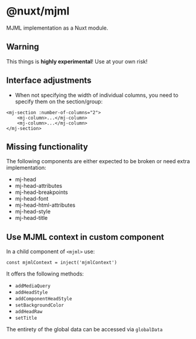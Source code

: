 # @nuxt/mjml

MJML implementation as a Nuxt module.

## Warning

This things is **highly experimental**! Use at your own risk!

## Interface adjustments

 * When not specifying the width of individual columns, you need to specify them on the section/group:

```
<mj-section :number-of-columns="2">
    <mj-column>...</mj-column>
    <mj-column>...</mj-column>
</mj-section>
```

## Missing functionality

The following components are either expected to be broken or need extra implementation:

 * mj-head
 * mj-head-attributes
 * mj-head-breakpoints
 * mj-head-font
 * mj-head-html-attributes
 * mj-head-style
 * mj-head-title

## Use MJML context in custom component

In a child component of `<mjml>` use:

```
const mjmlContext = inject('mjmlContext')
```

It offers the following methods:

 * `addMediaQuery`
 * `addHeadStyle`
 * `addComponentHeadStyle`
 * `setBackgroundColor`
 * `addHeadRaw`
 * `setTitle`

The entirety of the global data can be accessed via `globalData`
